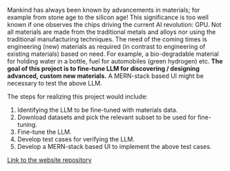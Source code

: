 Mankind has always been known by advancements in materials; for example from stone age to the silicon age! This 
significance is too well known if one observes the chips driving the current AI revolution: GPU. Not all materials are 
made from the traditional metals and alloys nor using the traditional manufacturing techniques. The need of the coming 
times is engineering (new) materials as required (in contrast to engineering of existing materials) based on need. For 
example, a bio-degradable material for holding water in a bottle, fuel for automobiles (green hydrogen) etc.
**The goal of this project is to fine-tune LLM for discovering / designing advanced, custom new materials.** A MERN-stack 
based UI might be necessary to test the above LLM. 

The steps for realizing this project would include:

1) Identifying the LLM to be fine-tuned with materials data. 
2) Download datasets and pick the relevant subset to be used for fine-tuning. 
3) Fine-tune the LLM.
4) Develop test cases for verifying the LLM.
5) Develop a MERN-stack based UI to implement the above test cases.

[Link to the website repository](https://github.com/rish-s13/Polymers)
